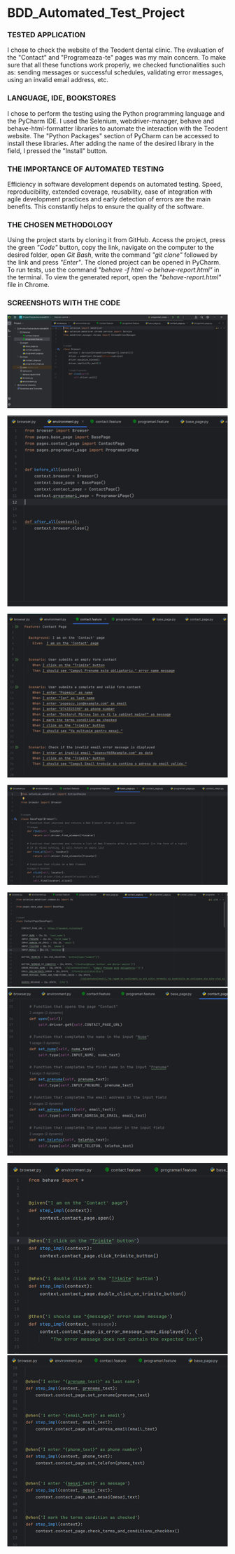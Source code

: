 # BDD_Automated_Test_Project

### TESTED APPLICATION
I chose to check the website of the Teodent dental clinic. The evaluation of the "Contact" and "Programeaza-te" pages was my main concern. To make sure that all these functions work properly, we checked functionalities such as: sending messages or successful schedules, validating error messages, using an invalid email address, etc.

### LANGUAGE, IDE, BOOKSTORES
I chose to perform the testing using the Python programming language and the PyCharm IDE. I used the Selenium, webdriver-manager, behave and behave-html-formatter libraries to automate the interaction with the Teodent website. The "Python Packages" section of PyCharm can be accessed to install these libraries. After adding the name of the desired library in the field, I pressed the "Install" button.

### THE IMPORTANCE OF AUTOMATED TESTING
Efficiency in software development depends on automated testing. Speed, reproducibility, extended coverage, reusability, ease of integration with agile development practices and early detection of errors are the main benefits. This constantly helps to ensure the quality of the software.

### THE CHOSEN METHODOLOGY
Using the project starts by cloning it from GitHub. Access the project, press the green *"Code"* button, copy the link, navigate on the computer to the desired folder, open *Git Bash*, write the command *"git clone"* followed by the link and press *"Enter"*. The cloned project can be opened in PyCharm. To run tests, use the command *"behave -f html -o behave-report.html"* in the terminal. To view the generated report, open the *"behave-report.html"* file in Chrome.

### SCREENSHOTS WITH THE CODE
![browser](imagini_screen/browser_page.PNG)

![environment](imagini_screen/environment_page.PNG)

![contact.feature](imagini_screen/contact.feature1.PNG)

![base_page](imagini_screen/base_page1.PNG)

![contact_page](imagini_screen/contact_page1.PNG)
![contact_page2](imagini_screen/contact_page2.PNG)

![contact_steps1](imagini_screen/contact_steps1.PNG)
![contact_steps](imagini_screen/contact_steps2.PNG)

